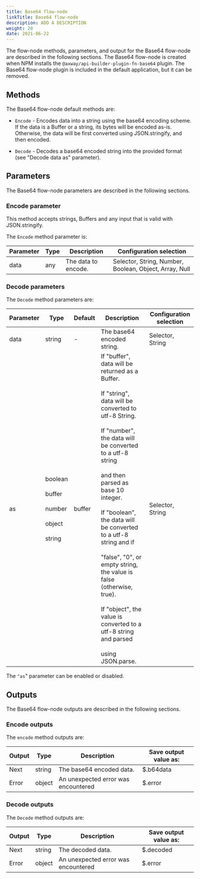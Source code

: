 ```yaml
---
title: Base64 flow-node
linkTitle: Base64 flow-node
description: ADD A DESCRIPTION
weight: 20
date: 2021-06-22
---
```


The flow-node methods, parameters, and output for the Base64 flow-node are described in the following sections. The Base64 flow-node is created when NPM installs the `@axway/api-builder-plugin-fn-base64` plugin. The Base64 flow-node plugin is included in the default application, but it can be removed.

## Methods

The Base64 flow-node default methods are:

* `Encode` - Encodes data into a string using the base64 encoding scheme. If the data is a Buffer or a string, its bytes will be encoded as-is. Otherwise, the data will be first converted using JSON.stringify, and then encoded.

* `Decode` - Decodes a base64 encoded string into the provided format (see "Decode data as" parameter).

## Parameters

The Base64 flow-node parameters are described in the following sections.

### Encode parameter

This method accepts strings, Buffers and any input that is valid with JSON.stringify.

The `Encode` method parameter is:

| Parameter | Type | Description | Configuration selection |
| --- | --- | --- | --- |
| data | any | The data to encode. | Selector, String, Number, Boolean, Object, Array, Null |

### Decode parameters

The `Decode` method parameters are:

| Parameter | Type | Default | Description | Configuration selection |
| --- | --- | --- | --- | --- |
| data | string | \- | The base64 encoded string. | Selector, String |
| as | boolean<br /><br />buffer<br /><br />number<br /><br />object<br /><br />string | buffer | If "buffer", data will be returned as a Buffer.<br /><br />If "string", data will be converted to utf-8 String.<br /><br />If "number", the data will be converted to a utf-8 string<br /><br />and then parsed as base 10 integer.<br /><br />If "boolean”, the data will be converted to a utf-8 string and if<br /><br />"false", "0", or empty string, the value is false (otherwise, true).<br /><br />If "object", the value is converted to a utf-8 string and parsed<br /><br />using JSON.parse. | Selector, String |

The `"as`" parameter can be enabled or disabled.

## Outputs

The Base64 flow-node outputs are described in the following sections.

### Encode outputs

The `encode` method outputs are:

| Output | Type | Description | Save output value as: |
| --- | --- | --- | --- |
| Next | string | The base64 encoded data. | $.b64data |
| Error | object | An unexpected error was encountered | $.error |

### Decode outputs

The `Decode` method outputs are:

| Output | Type | Description | Save output value as: |
| --- | --- | --- | --- |
| Next | string | The decoded data. | $.decoded |
| Error | object | An unexpected error was encountered | $.error |
